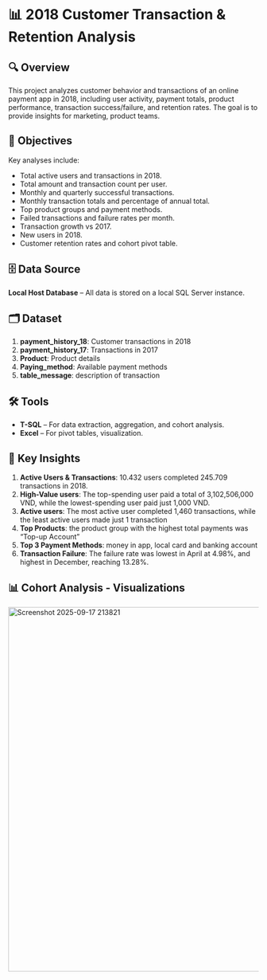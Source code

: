 # 📊 2018 Customer Transaction & Retention Analysis
## 🔍 Overview

This project analyzes customer behavior and transactions of an online payment app in 2018, including user activity, payment totals, product performance, transaction success/failure, and retention rates. The goal is to provide insights for marketing, product teams.

## 🎯 Objectives
Key analyses include:
- Total active users and transactions in 2018.
- Total amount and transaction count per user.
- Monthly and quarterly successful transactions.
- Monthly transaction totals and percentage of annual total.
- Top product groups and payment methods.
- Failed transactions and failure rates per month.
- Transaction growth vs 2017.
- New users in 2018.
- Customer retention rates and cohort pivot table.
  
## 🗄️ Data Source
**Local Host Database** – All data is stored on a local SQL Server instance.

## 🗂️ Dataset
1. **payment_history_18**: Customer transactions in 2018
2. **payment_history_17**: Transactions in 2017 
3. **Product**: Product details
4. **Paying_method**: Available payment methods
5. **table_message**: description of transaction

## 🛠️ Tools
- **T-SQL** – For data extraction, aggregation, and cohort analysis.
- **Excel** – For pivot tables, visualization.

## 🔑 Key Insights
1. **Active Users & Transactions**: 10.432 users completed 245.709 transactions in 2018.
2. **High-Value users**: The top-spending user paid a total of 3,102,506,000 VND, while the lowest-spending user paid just 1,000 VND.
3. **Active users**: The most active user completed 1,460 transactions, while the least active users made just 1 transaction
4. **Top Products**: the product group with the highest total payments was “Top-up Account”
5. **Top 3 Payment Methods**: money in app, local card and banking account
6. **Transaction Failure**: The failure rate was lowest in April at 4.98%, and highest in December, reaching 13.28%.
   
## 📊 Cohort Analysis - Visualizations
<img width="1643" height="732" alt="Screenshot 2025-09-17 213821" src="https://github.com/user-attachments/assets/49bd5ff7-3ce7-4f4e-b634-0d3486de8636" />

